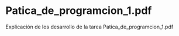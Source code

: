 # Patica_de_programcion_1.pdf
Explicación de los desarrollo de la tarea
Patica_de_programcion_1.pdf
